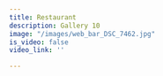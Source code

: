 ```yaml
---
title: Restaurant
description: Gallery 10
image: "/images/web_bar_DSC_7462.jpg"
is_video: false
video_link: ''

---
```

